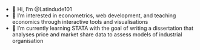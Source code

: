 - 👋 Hi, I’m @Latindude101
- 👀 I’m interested in econometrics, web development, and teaching economics through interactive tools and visualisations
- 🌱 I’m currently learning STATA with the goal of writing a dissertation that analyses price and market share data to assess models of industrial organisation
